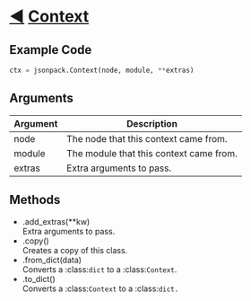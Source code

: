 # [◀](./README) [Context](/jsonpack/util.py)

## Example Code
```py
ctx = jsonpack.Context(node, module, **extras)
```

## Arguments

| Argument | Description |
|--|--|
|node|The node that this context came from.|
|module|The module that this context came from.|
|extras|Extra arguments to pass.|

## Methods

- .add_extras(**kw)<br>Extra arguments to pass.
- .copy()<br>Creates a copy of this class.
- .from_dict(data)<br>Converts a :class:`dict` to a :class:`Context`.
- .to_dict()<br>Converts a :class:`Context` to a :class:`dict.`